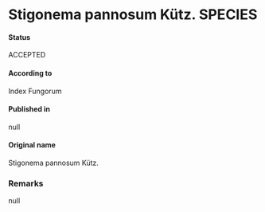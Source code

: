 # Stigonema pannosum Kütz. SPECIES

#### Status
ACCEPTED

#### According to
Index Fungorum

#### Published in
null

#### Original name
Stigonema pannosum Kütz.

### Remarks
null
